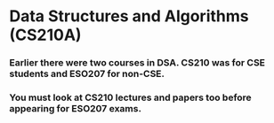 # Data Structures and Algorithms (CS210A)

### Earlier there were two courses in DSA. CS210 was for CSE students and ESO207 for non-CSE. 

### You must look at CS210 lectures and papers too before appearing for ESO207 exams. 
